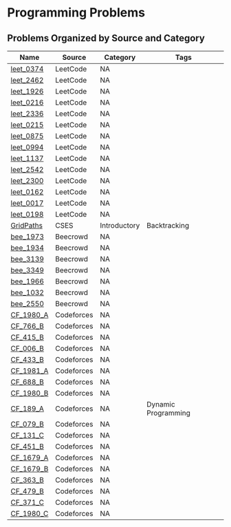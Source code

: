 # Programming Problems

## Problems Organized by Source and Category

| Name | Source | Category | Tags |
| --- | --- | --- | --- |
| [leet_0374](LeetCode/leet_0374.cpp) | LeetCode | NA |  |
| [leet_2462](LeetCode/leet_2462.cpp) | LeetCode | NA |  |
| [leet_1926](LeetCode/leet_1926.cpp) | LeetCode | NA |  |
| [leet_0216](LeetCode/leet_0216.cpp) | LeetCode | NA |  |
| [leet_2336](LeetCode/leet_2336.cpp) | LeetCode | NA |  |
| [leet_0215](LeetCode/leet_0215.cpp) | LeetCode | NA |  |
| [leet_0875](LeetCode/leet_0875.cpp) | LeetCode | NA |  |
| [leet_0994](LeetCode/leet_0994.cpp) | LeetCode | NA |  |
| [leet_1137](LeetCode/leet_1137.cpp) | LeetCode | NA |  |
| [leet_2542](LeetCode/leet_2542.cpp) | LeetCode | NA |  |
| [leet_2300](LeetCode/leet_2300.cpp) | LeetCode | NA |  |
| [leet_0162](LeetCode/leet_0162.cpp) | LeetCode | NA |  |
| [leet_0017](LeetCode/leet_0017.cpp) | LeetCode | NA |  |
| [leet_0198](LeetCode/leet_0198.cpp) | LeetCode | NA |  |
| [GridPaths](CSES/GridPaths.cpp) | CSES | Introductory | Backtracking |
| [bee_1973](Beecrowd/bee_1973.cpp) | Beecrowd | NA |  |
| [bee_1934](Beecrowd/bee_1934.cpp) | Beecrowd | NA |  |
| [bee_3139](Beecrowd/bee_3139.cpp) | Beecrowd | NA |  |
| [bee_3349](Beecrowd/bee_3349.cpp) | Beecrowd | NA |  |
| [bee_1966](Beecrowd/bee_1966.cpp) | Beecrowd | NA |  |
| [bee_1032](Beecrowd/bee_1032.cpp) | Beecrowd | NA |  |
| [bee_2550](Beecrowd/bee_2550.cpp) | Beecrowd | NA |  |
| [CF_1980_A](Codeforces/CF_1980_A.cpp) | Codeforces | NA |  |
| [CF_766_B](Codeforces/CF_766_B.cpp) | Codeforces | NA |  |
| [CF_415_B](Codeforces/CF_415_B.cpp) | Codeforces | NA |  |
| [CF_006_B](Codeforces/CF_006_B.cpp) | Codeforces | NA |  |
| [CF_433_B](Codeforces/CF_433_B.cpp) | Codeforces | NA |  |
| [CF_1981_A](Codeforces/CF_1981_A.cpp) | Codeforces | NA |  |
| [CF_688_B](Codeforces/CF_688_B.cpp) | Codeforces | NA |  |
| [CF_1980_B](Codeforces/CF_1980_B.cpp) | Codeforces | NA |  |
| [CF_189_A](Codeforces/CF_189_A.cpp) | Codeforces | NA | Dynamic Programming |
| [CF_079_B](Codeforces/CF_079_B.cpp) | Codeforces | NA |  |
| [CF_131_C](Codeforces/CF_131_C.cpp) | Codeforces | NA |  |
| [CF_451_B](Codeforces/CF_451_B.cpp) | Codeforces | NA |  |
| [CF_1679_A](Codeforces/CF_1679_A.cpp) | Codeforces | NA |  |
| [CF_1679_B](Codeforces/CF_1679_B.cpp) | Codeforces | NA |  |
| [CF_363_B](Codeforces/CF_363_B.cpp) | Codeforces | NA |  |
| [CF_479_B](Codeforces/CF_479_B.cpp) | Codeforces | NA |  |
| [CF_371_C](Codeforces/CF_371_C.cpp) | Codeforces | NA |  |
| [CF_1980_C](Codeforces/CF_1980_C.cpp) | Codeforces | NA |  |
